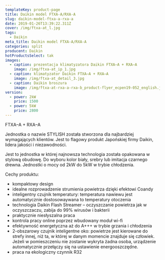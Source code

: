 ```yaml
---
templateKey: product-page
title: Daikin model FTXA-A/RXA-A
slug: daikin-model-ftxa-a-rxa-a
date: 2019-01-26T13:39:22.311Z
cover: /img/ftxa-at_l.jpg
tags:
  - Daikin
meta_title: Daikin model FTXA-A/RXA-A
categories: split
producent: Daikin
hotProductsSelect: tak
images:
  - caption: prezentacja klimatyzatora Daikin FTXA–A + RXA–A
    image: /img/ftxa-at_ip_1.jpg
  - caption: klimatyzator Daikin FTXA–A + RXA–A
    image: /img/ftxa-at_detail_3.jpg
  - caption: Daikin broszura
    image: /img/ftxa-at-rxa-a-rxa-b_product-flyer_ecpen19-052_english.jpg
version:
  - power: 2kW
    price: 1500
  - power: 5kW
    price: 2800
---
```

FTXA–A + RXA–A

Jednostka o nazwie STYLISH została stworzona dla najbardziej wymagających klientów. Jest to flagowy produkt Japońskiej firmy Daikin, lidera jakości i niezawodności.

Jest to jednostka w której najnowsza technologia została opakowana w stylową obudowę. Do wyboru kolor biały, srebry lub imitacja czarnego drewna. Jednostki o mocy od 2kW do 5kW w trybie chłodzenia.

Cechy produktu:

* kompaktowy design
* idealne rozprowadzenie strumienia powietrza dzięki efektowi Coandy
*  inteligentny czujnik temperatury: temperatura nawiewu jest automatycznie dostosowaywana to temperatury otoczenia
* technologia Daikin Flash Streamer – oczyszczanie powietrza jak w oczyszczaczu, zabija do 99% wirusów i bakterii
*  praktycznie niesłyszalna praca
*  kontrola pracy online poprzez wbudowany moduł wi-fi
* efektywność energetyczna aż do A+++ w trybie grzania i chłodzenia
* 2-obszarowy czujnik inteligentne oko: powietrze jest kierowane do strefy innej, niż ta, w której w danym momencie znajduje się człowiek. Jeżeli w pomieszczeniu nie zostanie wykryta żadna osoba, urządzenie automatycznie przełączy się na ustawienie energooszczędne.
* praca na ekologiczny czynnik R32
